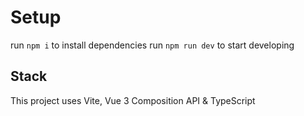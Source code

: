 # Setup

run `npm i` to install dependencies
run `npm run dev` to start developing

## Stack

This project uses Vite, Vue 3 Composition API & TypeScript
